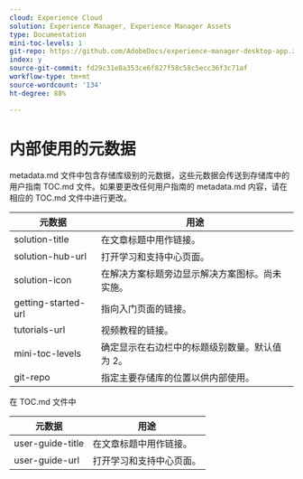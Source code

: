 ```yaml
---
cloud: Experience Cloud
solution: Experience Manager, Experience Manager Assets
type: Documentation
mini-toc-levels: 1
git-repo: https://github.com/AdobeDocs/experience-manager-desktop-app.zh-Hans
index: y
source-git-commit: fd29c31e8a353ce6f827f58c58c5ecc36f3c71af
workflow-type: tm+mt
source-wordcount: '134'
ht-degree: 88%

---
```



# 内部使用的元数据

metadata.md 文件中包含存储库级别的元数据，这些元数据会传送到存储库中的用户指南 TOC.md 文件。如果要更改任何用户指南的 metadata.md 内容，请在相应的 TOC.md 文件中进行更改。

| 元数据 | 用途 |
|--- |--- |
| solution-title | 在文章标题中用作链接。 |
| solution-hub-url | 打开学习和支持中心页面。 |
| solution-icon | 在解决方案标题旁边显示解决方案图标。尚未实施。 |
| getting-started-url | 指向入门页面的链接。 |
| tutorials-url | 视频教程的链接。 |
| mini-toc-levels | 确定显示在右边栏中的标题级别数量。默认值为 2。 |
| git-repo | 指定主要存储库的位置以供内部使用。 |

在 TOC.md 文件中

| 元数据 | 用途 |
|--- |--- |
| user-guide-title | 在文章标题中用作链接。 |
| user-guide-url | 打开学习和支持中心页面。 |

